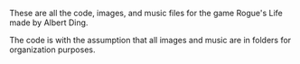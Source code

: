 These are all the code, images, and music files for the game Rogue's Life made by Albert Ding.

The code is with the assumption that all images and music are in folders for organization purposes.
